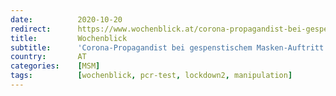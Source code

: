 ```yaml
---
date:          2020-10-20
redirect:      https://www.wochenblick.at/corona-propagandist-bei-gespenstischem-masken-auftritt-im-orf-entlarvt/
title:         Wochenblick
subtitle:      'Corona-Propagandist bei gespenstischem Masken-Auftritt im ORF entlarvt'
country:       AT
categories:    [MSM]
tags:          [wochenblick, pcr-test, lockdown2, manipulation]
---
```

